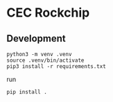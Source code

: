# CEC Rockchip

## Development

```shell
python3 -m venv .venv
source .venv/bin/activate
pip3 install -r requirements.txt
```

run 

```
pip install .
```